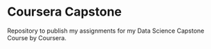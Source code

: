 # Coursera Capstone
Repository to publish my assignments for my Data Science Capstone Course by Coursera.
